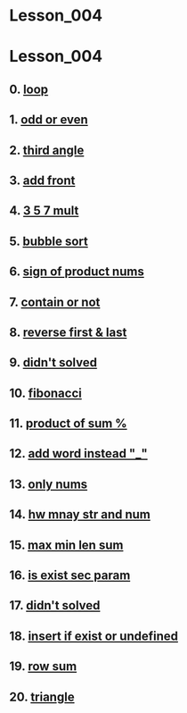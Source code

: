 # Lesson_004

# Lesson_004

## 0. [loop](https://github.com/arminasi/Lesson_004/blob/main/loop/whileLoop.js)

## 1. [odd or even](https://github.com/arminasi/Lesson_004/blob/main/oddOrEven/oddOrEven.js)

## 2. [third angle](https://github.com/arminasi/Lesson_004/blob/main/triangle/triangle.js)

## 3. [add front](https://github.com/arminasi/Lesson_004/blob/main/addFront/lastToBeginning.js)

## 4. [3 5 7 mult](https://github.com/arminasi/Lesson_004/blob/main/multiple/isMultiple.js)

## 5. [bubble sort](https://github.com/arminasi/Lesson_004/blob/main/sorting/sortingNums.js)

## 6. [sign of product nums](https://github.com/arminasi/Lesson_004/blob/main/productOfNums/productSign.js)

## 7. [contain or not](https://github.com/arminasi/Lesson_004/blob/main/containOrNot/contain.js)

## 8. [reverse first & last](https://github.com/arminasi/Lesson_004/blob/main/reverseFirstAndLast/reverse.js)

## 9. [didn't solved]()

## 10. [fibonacci](https://github.com/arminasi/Lesson_004/blob/main/fib/realfibonacci.js)

## 11. [product of sum %](https://github.com/arminasi/Lesson_004/blob/main/prodAndSum/prodAndSum.js)

## 12. [add word instead "_"](https://github.com/arminasi/Lesson_004/blob/main/replaceStr/replace.js)

## 13. [only nums](https://github.com/arminasi/Lesson_004/blob/main/onlyNum/onlyNum.js)

## 14. [hw mnay str and num](https://github.com/arminasi/Lesson_004/blob/main/strOrNum/howManyTypes.js)

## 15. [max min len sum](https://github.com/arminasi/Lesson_004/blob/main/minMaxLenSum/minMaxLenSum.js)

## 16. [is exist sec param](https://github.com/arminasi/Lesson_004/blob/main/findIndexIfEqual/find.js)

## 17. [didn't solved]()

## 18. [insert if exist or undefined](./loop/index.html)

## 19. [row sum](https://github.com/arminasi/Lesson_004/blob/main/initIndex/initIndex.js)

## 20. [triangle](https://github.com/arminasi/Lesson_004/blob/main/patternTriangle/triangle.js)
